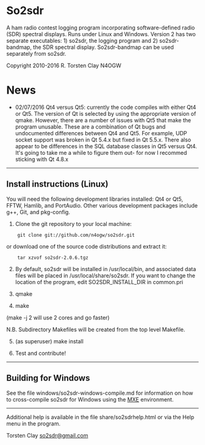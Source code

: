 # So2sdr

A ham radio contest logging program incorporating software-defined
radio (SDR) spectral displays. Runs under Linux and Windows. Version
2 has two separate executables: 1) so2sdr, the logging program
and 2) so2sdr-bandmap, the SDR spectral display. So2sdr-bandmap
can be used separately from so2sdr.

Copyright 2010-2016 R. Torsten Clay N4OGW

# News

* 02/07/2016 Qt4 versus Qt5: currently the code compiles with either Qt4 or Qt5.
The version of Qt is selected by using the appropriate version of qmake.
However, there are a number of issues with Qt5 that make the program unusable.
These are a combination of Qt bugs and undocumented differences between Qt4 and Qt5.
For example, UDP socket support was broken in Qt 5.4.x but fixed in Qt 5.5.x.
There also appear to be differences in the SQL database classes in Qt5 versus Qt4.
It's going to take me a while to figure them out- for now I recommed sticking with
Qt 4.8.x

------------------------


## Install instructions (Linux)

You will need the following development libraries installed: Qt4 or Qt5, FFTW, Hamlib, and PortAudio. Other various development packages include g++, Git, and pkg-config. 

1. Clone the git repository to your local machine:
```
    git clone git://github.com/n4ogw/so2sdr.git
```
or download one of the source code distributions and extract it:
````
    tar xzvof so2sdr-2.0.6.tgz
````

2. By default, so2sdr will be installed in /usr/local/bin, and associated
data files will be placed in /usr/local/share/so2sdr. If you want to
change the location of the program, edit SO2SDR_INSTALL_DIR in common.pri

3. qmake 

4. make

(make -j 2  will use 2 cores and go faster)


N.B. Subdirectory Makefiles will be created from the top level Makefile.

5. (as superuser) make install

6. Test and contribute!


-----------------------


## Building for Windows

See the file windows/so2sdr-windows-compile.md for information on how
to cross-compile so2sdr for Windows using the [MXE](http://mxe.cc) environment.

------------------------


Additional help is available in the file share/so2sdrhelp.html or via the
Help menu in the program.


Torsten Clay
so2sdr@gmail.com
